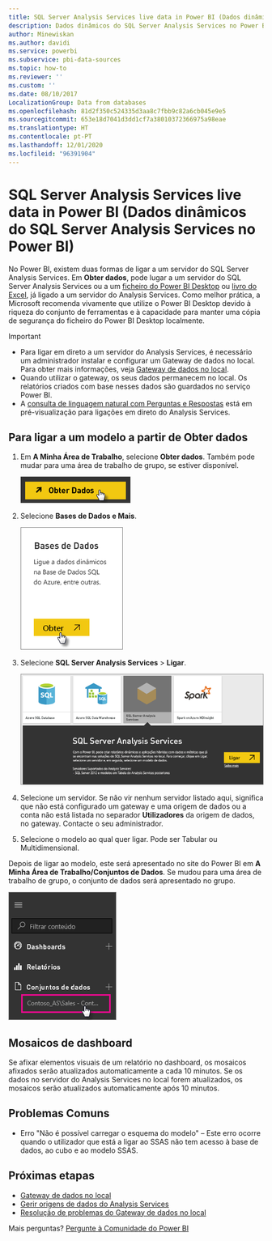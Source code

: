 ```yaml
---
title: SQL Server Analysis Services live data in Power BI (Dados dinâmicos do SQL Server Analysis Services no Power BI)
description: Dados dinâmicos do SQL Server Analysis Services no Power BI. Isto é feito através de uma origem de dados configurada para um gateway empresarial.
author: Minewiskan
ms.author: davidi
ms.service: powerbi
ms.subservice: pbi-data-sources
ms.topic: how-to
ms.reviewer: ''
ms.custom: ''
ms.date: 08/10/2017
LocalizationGroup: Data from databases
ms.openlocfilehash: 81d2f350c524335d3aa8c7fbb9c82a6cb045e9e5
ms.sourcegitcommit: 653e18d7041d3dd1cf7a38010372366975a98eae
ms.translationtype: HT
ms.contentlocale: pt-PT
ms.lasthandoff: 12/01/2020
ms.locfileid: "96391904"
---
```

# <a name="sql-server-analysis-services-live-data-in-power-bi"></a>SQL Server Analysis Services live data in Power BI (Dados dinâmicos do SQL Server Analysis Services no Power BI)

No Power BI, existem duas formas de ligar a um servidor do SQL Server Analysis Services. Em **Obter dados**, pode lugar a um servidor do SQL Server Analysis Services ou a um [ficheiro do Power BI Desktop](service-desktop-files.md) ou [livro do Excel](service-excel-workbook-files.md), já ligado a um servidor do Analysis Services. Como melhor prática, a Microsoft recomenda vivamente que utilize o Power BI Desktop devido à riqueza do conjunto de ferramentas e à capacidade para manter uma cópia de segurança do ficheiro do Power BI Desktop localmente.

>[!IMPORTANT]
> * Para ligar em direto a um servidor do Analysis Services, é necessário um administrador instalar e configurar um Gateway de dados no local. Para obter mais informações, veja [Gateway de dados no local](service-gateway-onprem.md).
> * Quando utilizar o gateway, os seus dados permanecem no local.  Os relatórios criados com base nesses dados são guardados no serviço Power BI. 
> * A [consulta de linguagem natural com Perguntas e Respostas](../create-reports/service-q-and-a-direct-query.md) está em pré-visualização para ligações em direto do Analysis Services.

## <a name="to-connect-to-a-model-from-get-data"></a>Para ligar a um modelo a partir de Obter dados

1. Em **A Minha Área de Trabalho**, selecione **Obter dados**. Também pode mudar para uma área de trabalho de grupo, se estiver disponível.

   ![Botão Ligar-se para obter dados](media/sql-server-analysis-services-tabular-data/connecttoas_getdatabutton.png)

2. Selecione **Bases de Dados e Mais**.

   ![Ligar-se para obter dados 1](media/sql-server-analysis-services-tabular-data/connecttoas_getdata_1.png)

3. Selecione **SQL Server Analysis Services** > **Ligar**.

   ![Ligar-se para obter dados 2](media/sql-server-analysis-services-tabular-data/connecttoas_getdata_2.png)

4. Selecione um servidor. Se não vir nenhum servidor listado aqui, significa que não está configurado um gateway e uma origem de dados ou a conta não está listada no separador **Utilizadores** da origem de dados, no gateway. Contacte o seu administrador.

5. Selecione o modelo ao qual quer ligar. Pode ser Tabular ou Multidimensional.

Depois de ligar ao modelo, este será apresentado no site do Power BI em **A Minha Área de Trabalho/Conjuntos de Dados**. Se mudou para uma área de trabalho de grupo, o conjunto de dados será apresentado no grupo.

![Ligar-se a conjunto de dados](media/sql-server-analysis-services-tabular-data/connecttoas_dataset_5.png)

## <a name="dashboard-tiles"></a>Mosaicos de dashboard

Se afixar elementos visuais de um relatório no dashboard, os mosaicos afixados serão atualizados automaticamente a cada 10 minutos. Se os dados no servidor do Analysis Services no local forem atualizados, os mosaicos serão atualizados automaticamente após 10 minutos.

## <a name="common-issues"></a>Problemas Comuns

* Erro "Não é possível carregar o esquema do modelo" – Este erro ocorre quando o utilizador que está a ligar ao SSAS não tem acesso à base de dados, ao cubo e ao modelo SSAS.

## <a name="next-steps"></a>Próximas etapas

* [Gateway de dados no local](service-gateway-onprem.md)  
* [Gerir origens de dados do Analysis Services](service-gateway-enterprise-manage-ssas.md)  
* [Resolução de problemas do Gateway de dados no local](service-gateway-onprem-tshoot.md)  

Mais perguntas? [Pergunte à Comunidade do Power BI](https://community.powerbi.com/)
